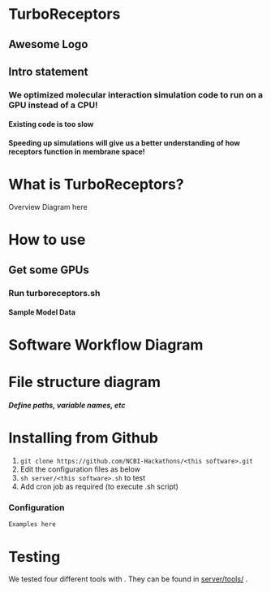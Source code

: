 # TurboReceptors

## Awesome Logo

## Intro statement

### We optimized molecular interaction simulation code to run on a GPU instead of a CPU!

#### Existing code is too slow

#### Speeding up simulations will give us a better understanding of how receptors function in membrane space!

# What is TurboReceptors?

Overview Diagram here

# How to use <this software>

## Get some GPUs

### Run turboreceptors.sh 

#### Sample Model Data

# Software Workflow Diagram

# File structure diagram

#### _Define paths, variable names, etc_

# Installing <this software> from Github

1. `git clone https://github.com/NCBI-Hackathons/<this software>.git`
2. Edit the configuration files as below
3. `sh server/<this software>.sh` to test
4. Add cron job as required (to execute <this software>.sh script)

### Configuration

```Examples here```

# Testing

We tested four different tools with <this software>. They can be found in [server/tools/](server/tools/) . 

